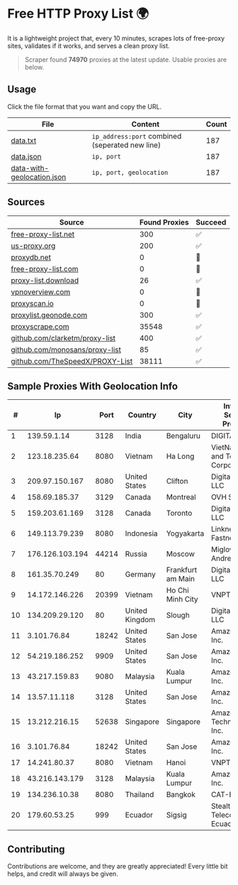 
# Free HTTP Proxy List 🌍

It is a lightweight project that, every 10 minutes, scrapes lots of free-proxy sites, validates if it works, and serves a clean proxy list.


> Scraper found **74970** proxies at the latest update. Usable proxies are below.

## Usage

Click the file format that you want and copy the URL.


|File|Content|Count|
|----|-------|-----|
|[data.txt](https://raw.githubusercontent.com/themiralay/Proxy-List-World/master/data.txt)|`ip_address:port` combined (seperated new line)|187|
|[data.json](https://raw.githubusercontent.com/themiralay/Proxy-List-World/master/data.json)|`ip, port`|187|
|[data-with-geolocation.json](https://raw.githubusercontent.com/themiralay/Proxy-List-World/master/data-with-geolocation.json)|`ip, port, geolocation`|187|

## Sources

|Source|Found Proxies|Succeed|
|------|-------------|-------|
|[free-proxy-list.net](https://free-proxy-list.net)|300|✅|
|[us-proxy.org](https://www.us-proxy.org)|200|✅|
|[proxydb.net](http://proxydb.net)|0|🚫|
|[free-proxy-list.com](https://free-proxy-list.com/?page=&port=&type%5B%5D=http&type%5B%5D=https&up_time=0&search=Search)|0|🚫|
|[proxy-list.download](https://www.proxy-list.download/HTTP)|26|✅|
|[vpnoverview.com](https://vpnoverview.com/privacy/anonymous-browsing/free-proxy-servers)|0|🚫|
|[proxyscan.io](https://www.proxyscan.io)|0|🚫|
|[proxylist.geonode.com](https://proxylist.geonode.com/api/proxy-list?limit=300&page=1&sort_by=lastChecked&sort_type=desc&protocols=http,https)|300|✅|
|[proxyscrape.com](https://api.proxyscrape.com/v2/?request=displayproxies&protocol=http&timeout=10000&country=all&ssl=all&anonymity=all)|35548|✅|
|[github.com/clarketm/proxy-list](https://raw.githubusercontent.com/clarketm/proxy-list/master/proxy-list-raw.txt)|400|✅|
|[github.com/monosans/proxy-list](https://raw.githubusercontent.com/monosans/proxy-list/main/proxies/http.txt)|85|✅|
|[github.com/TheSpeedX/PROXY-List](https://raw.githubusercontent.com/TheSpeedX/PROXY-List/master/http.txt)|38111|✅|


## Sample Proxies With Geolocation Info

|#|Ip|Port|Country|City|Internet Service Provider|
|-|--|----|-------|----|-------------------------|
|1|139.59.1.14|3128|India|Bengaluru|DIGITALOCEAN|
|2|123.18.235.64|8080|Vietnam|Ha Long|VietNam Post and Telecom Corporation|
|3|209.97.150.167|8080|United States|Clifton|DigitalOcean, LLC|
|4|158.69.185.37|3129|Canada|Montreal|OVH SAS|
|5|159.203.61.169|3128|Canada|Toronto|DigitalOcean, LLC|
|6|149.113.79.239|8080|Indonesia|Yogyakarta|Linknet-Fastnet ASN|
|7|176.126.103.194|44214|Russia|Moscow|Miglovets Egor Andreevich|
|8|161.35.70.249|80|Germany|Frankfurt am Main|DigitalOcean, LLC|
|9|14.172.146.226|20399|Vietnam|Ho Chi Minh City|VNPT-VNNIC|
|10|134.209.29.120|80|United Kingdom|Slough|DigitalOcean, LLC|
|11|3.101.76.84|18242|United States|San Jose|Amazon.com, Inc.|
|12|54.219.186.252|9909|United States|San Jose|Amazon.com, Inc.|
|13|43.217.159.83|9080|Malaysia|Kuala Lumpur|Amazon.com, Inc.|
|14|13.57.11.118|3128|United States|San Jose|Amazon.com, Inc.|
|15|13.212.216.15|52638|Singapore|Singapore|Amazon Technologies Inc.|
|16|3.101.76.84|18242|United States|San Jose|Amazon.com, Inc.|
|17|14.241.80.37|8080|Vietnam|Hanoi|VNPT|
|18|43.216.143.179|3128|Malaysia|Kuala Lumpur|Amazon.com, Inc.|
|19|134.236.10.38|8080|Thailand|Bangkok|CAT-BB|
|20|179.60.53.25|999|Ecuador|Sigsig|Stealth Telecom del Ecuador|



## Contributing

Contributions are welcome, and they are greatly appreciated! Every
little bit helps, and credit will always be given.

